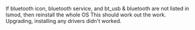 If bluetooth icon, bluetooth service, and bt_usb & bluetooth are not listed in lsmod, then reinstall the whole OS
This should work out the work. Upgrading, installing any drivers didn't worked.